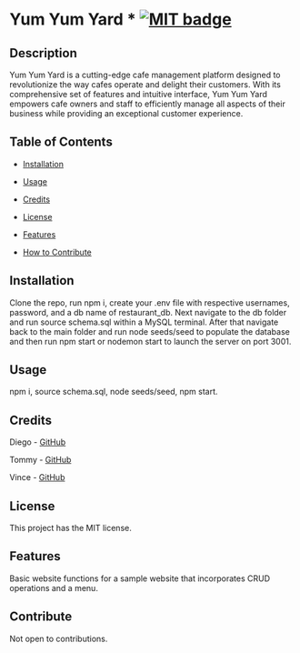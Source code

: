 # Yum Yum Yard * [![MIT badge](https://img.shields.io/badge/license-MIT-blue.svg "MIT badge")](https://choosealicense.com/licenses/mit/)

## Description

Yum Yum Yard is a cutting-edge cafe management platform designed to revolutionize the way cafes operate and delight their customers. With its comprehensive set of features and intuitive interface, Yum Yum Yard empowers cafe owners and staff to efficiently manage all aspects of their business while providing an exceptional customer experience.

## Table of Contents

* [Installation](#installation)

* [Usage](#usage)

* [Credits](#credits)

* [License](#license)

* [Features](#features)

* [How to Contribute](#contribute)

## Installation

Clone the repo, run npm i, create your .env file with respective usernames, password, and a db name of restaurant_db. Next navigate to the db folder and run source schema.sql within a MySQL terminal. After that navigate back to the main folder and run node seeds/seed to populate the database and then run npm start or nodemon start to launch the server on port 3001.

## Usage

npm i, source schema.sql, node seeds/seed, npm start.

## Credits

Diego - [GitHub](https://github.com/DiegoABorjas)

Tommy - [GitHub](https://github.com/tommyho12)

Vince - [GitHub](https://github.com/VinceR66)

## License

This project has the MIT license.

## Features

Basic website functions for a sample website that incorporates CRUD operations and a menu. 

## Contribute

Not open to contributions.